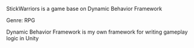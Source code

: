 StickWarriors is a game base on Dynamic Behavior Framework

Genre: RPG

Dynamic Behavior Framework is my own framework for writing gameplay logic in Unity
